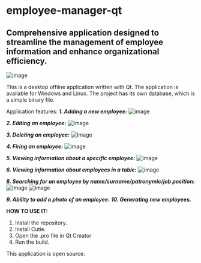 # employee-manager-qt
## Comprehensive application designed to streamline the management of employee information and enhance organizational efficiency.
![image](https://github.com/user-attachments/assets/fee15563-6031-4203-9668-d585ffd1ed26)

This is a desktop offline application written with Qt. The application is available for Windows and Linux. The project has its own database, which is a simple binary file.

Application features:
_**1. Adding a new employee:**_
![image](https://github.com/user-attachments/assets/aefc6ba4-2d35-40b9-8f9b-4c81916e4d6b)

_**2. Editing an employee:**_
![image](https://github.com/user-attachments/assets/bb124f12-fdea-4669-98dc-c86f5711b06b)

_**3. Deleting an employee:**_
![image](https://github.com/user-attachments/assets/91b8ea26-c7d2-4e8a-adfc-367c6d850c8f)

_**4. Firing an employee:**_
![image](https://github.com/user-attachments/assets/fad24d8c-2d7d-48fa-ac4a-dfc0aa395d17)

_**5. Viewing information about a specific employee:**_
![image](https://github.com/user-attachments/assets/3c5321c2-6f9b-481b-ba6e-8eab7cd90396)

_**6. Viewing information about employees in a table:**_
![image](https://github.com/user-attachments/assets/a7757064-9fe8-4363-bf48-acfa90064bb0)


_**8. Searching for an employee by name/surname/patronymic/job position:**_
![image](https://github.com/user-attachments/assets/8741b42e-de12-4ff7-ab10-1d3a9b2c2cb2)
![image](https://github.com/user-attachments/assets/ca18d313-7e17-4772-9db1-6c01c1a03371)

_**9. Ability to add a photo of an employee.**_
_**10. Generating new employees.**_

**HOW TO USE IT:**
1. Install the repository.
2. Install Cutie.
3. Open the .pro file in Qt Creator
4. Run the build.

This application is open source.

